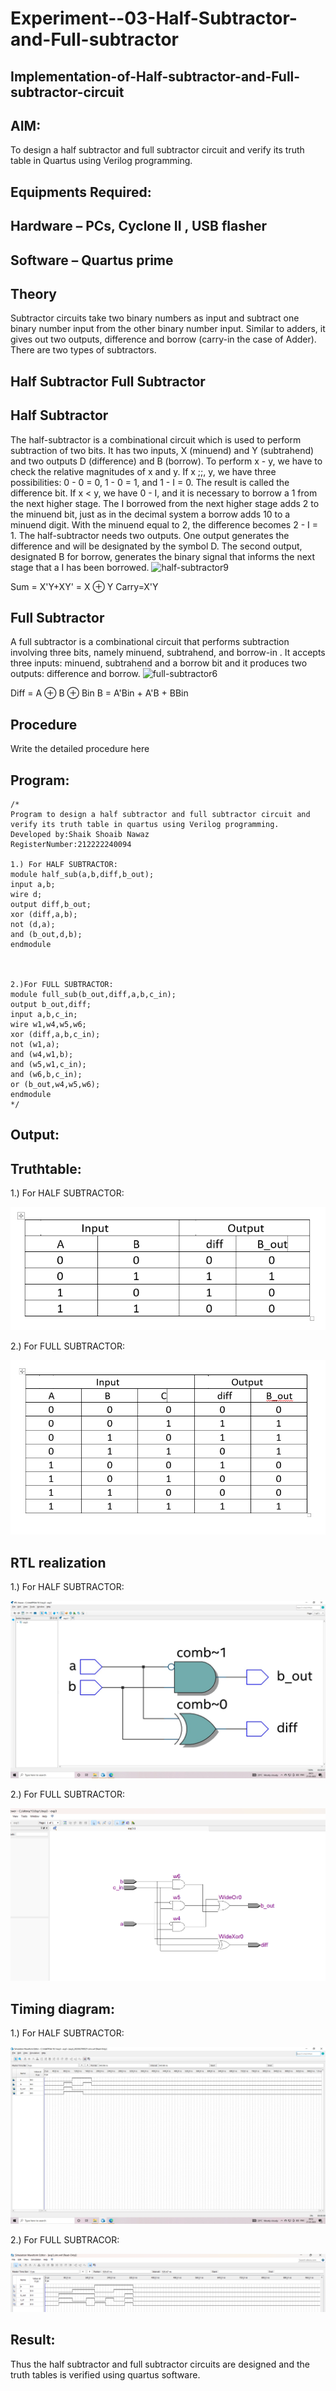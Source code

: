 # Experiment--03-Half-Subtractor-and-Full-subtractor
## Implementation-of-Half-subtractor-and-Full-subtractor-circuit
## AIM:
To design a half subtractor and full subtractor circuit and verify its truth table in Quartus using Verilog programming.

## Equipments Required:
## Hardware – PCs, Cyclone II , USB flasher
## Software – Quartus prime
## Theory
Subtractor circuits take two binary numbers as input and subtract one binary number input from the other binary number input. Similar to adders, it gives out two outputs, difference and borrow (carry-in the case of Adder). There are two types of subtractors.

## Half Subtractor Full Subtractor
## Half Subtractor
The half-subtractor is a combinational circuit which is used to perform subtraction of two bits. It has two inputs, X (minuend) and Y (subtrahend) and two outputs D (difference) and B (borrow). To perform x - y, we have to check the relative magnitudes of x and y. If x ;;, y, we have three possibilities: 0 - 0 = 0, 1 - 0 = 1, and 1 - I = 0. The result is called the difference bit. If x < y, we have 0 - I, and it is necessary to borrow a 1 from the next higher stage. The I borrowed from the next higher stage adds 2 to the minuend bit, just as in the decimal system a borrow adds 10 to a minuend digit. With the minuend equal to 2, the difference becomes 2 - I = 1. The half-subtractor needs two outputs. One output generates the difference and will be designated by the symbol D. The second output, designated B for borrow, generates the binary signal that informs the next stage that a I has been borrowed.
![half-subtractor9](https://user-images.githubusercontent.com/36288975/166112538-58c3bc7c-ee5d-4e6a-ac8d-8e8328efe27a.png)


Sum = X'Y+XY' = X ⊕ Y
Carry=X'Y

## Full Subtractor
A full subtractor is a combinational circuit that performs subtraction involving three bits, namely minuend, subtrahend, and borrow-in . It accepts three inputs: minuend, subtrahend and a borrow bit and it produces two outputs: difference and borrow. 
![full-subtractor6](https://user-images.githubusercontent.com/36288975/166112541-24c68359-3de8-4674-ae22-8272ffc385ed.png)


Diff = A ⊕ B ⊕ Bin B = A'Bin + A'B + BBin

## Procedure



Write the detailed procedure here 


## Program:
```
/*
Program to design a half subtractor and full subtractor circuit and verify its truth table in quartus using Verilog programming.
Developed by:Shaik Shoaib Nawaz
RegisterNumber:212222240094

1.) For HALF SUBTRACTOR:
module half_sub(a,b,diff,b_out);
input a,b;
wire d;
output diff,b_out;
xor (diff,a,b);
not (d,a);
and (b_out,d,b);
endmodule



2.)For FULL SUBTRACTOR:
module full_sub(b_out,diff,a,b,c_in);
output b_out,diff;
input a,b,c_in;
wire w1,w4,w5,w6;
xor (diff,a,b,c_in);
not (w1,a);
and (w4,w1,b);
and (w5,w1,c_in);
and (w6,b,c_in);
or (b_out,w4,w5,w6);
endmodule
*/
```
## Output:

## Truthtable:

1.) For HALF SUBTRACTOR:

![truth](./images/halfsubtractortruthtaable1.png)

2.) For FULL SUBTRACTOR:

![truth](./images/fullsubtractortruthtable1.png)


##  RTL realization
1.) For HALF SUBTRACTOR:

![rtl](./images/halfsubtractorlogic.jpg)



2.) For FULL SUBTRACTOR:

![rtl](./images/fullsubtractorlogic.png)


## Timing diagram:
1.) For HALF SUBTRACTOR:

![time](./images/halfsubtractortime.jpg)



2.) For FULL SUBTRACOR:

![time](./images/fullsubtractortime.png)


## Result:
Thus the half subtractor and full subtractor circuits are designed and the truth tables is verified using quartus software.

